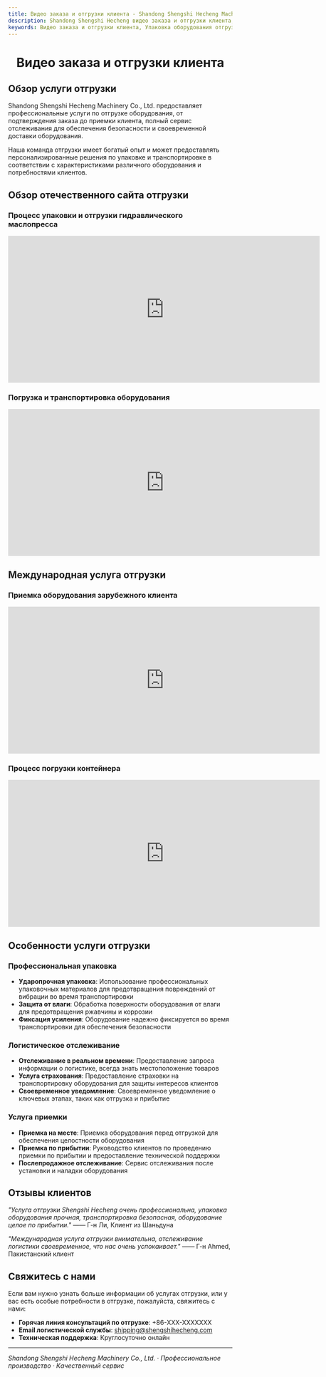 ```yaml
---
title: Видео заказа и отгрузки клиента - Shandong Shengshi Hecheng Machinery Co., Ltd.
description: Shandong Shengshi Hecheng видео заказа и отгрузки клиента, включая упаковку оборудования, погрузку и транспортировку, приемку клиента и другие процессы, позволяя вам понять наши профессиональные услуги по отгрузке.
keywords: Видео заказа и отгрузки клиента, Упаковка оборудования отгрузка, Отгрузка гидравлического маслопресса, Сайт отгрузки, Приемка клиента, Видео отгрузки Shandong Shengshi Hecheng, Транспортировка оборудования, Услуга отгрузки
---
```


#  <center> Видео заказа и отгрузки клиента</center>

## Обзор услуги отгрузки

Shandong Shengshi Hecheng Machinery Co., Ltd. предоставляет профессиональные услуги по отгрузке оборудования, от подтверждения заказа до приемки клиента, полный сервис отслеживания для обеспечения безопасности и своевременной доставки оборудования.

Наша команда отгрузки имеет богатый опыт и может предоставлять персонализированные решения по упаковке и транспортировке в соответствии с характеристиками различного оборудования и потребностями клиентов.

## Обзор отечественного сайта отгрузки

### Процесс упаковки и отгрузки гидравлического маслопресса
 <iframe width="700" height="330" src="https://www.youtube.com/embed/rrY56IsqT24" frameborder="0" allow="accelerometer; autoplay; clipboard-write; encrypted-media; gyroscope; picture-in-picture" allowfullscreen></iframe>

### Погрузка и транспортировка оборудования
 <iframe width="700" height="330" src="https://www.youtube.com/embed/example1" frameborder="0" allow="accelerometer; autoplay; clipboard-write; encrypted-media; gyroscope; picture-in-picture" allowfullscreen></iframe>

## Международная услуга отгрузки

### Приемка оборудования зарубежного клиента
 <iframe width="700" height="330" src="https://www.youtube.com/embed/example2" frameborder="0" allow="accelerometer; autoplay; clipboard-write; encrypted-media; gyroscope; picture-in-picture" allowfullscreen></iframe>

### Процесс погрузки контейнера
 <iframe width="700" height="330" src="https://www.youtube.com/embed/example3" frameborder="0" allow="accelerometer; autoplay; clipboard-write; encrypted-media; gyroscope; picture-in-picture" allowfullscreen></iframe>

## Особенности услуги отгрузки

### Профессиональная упаковка
- **Ударопрочная упаковка**: Использование профессиональных упаковочных материалов для предотвращения повреждений от вибрации во время транспортировки
- **Защита от влаги**: Обработка поверхности оборудования от влаги для предотвращения ржавчины и коррозии
- **Фиксация усиления**: Оборудование надежно фиксируется во время транспортировки для обеспечения безопасности

### Логистическое отслеживание
- **Отслеживание в реальном времени**: Предоставление запроса информации о логистике, всегда знать местоположение товаров
- **Услуга страхования**: Предоставление страховки на транспортировку оборудования для защиты интересов клиентов
- **Своевременное уведомление**: Своевременное уведомление о ключевых этапах, таких как отгрузка и прибытие

### Услуга приемки
- **Приемка на месте**: Приемка оборудования перед отгрузкой для обеспечения целостности оборудования
- **Приемка по прибытии**: Руководство клиентов по проведению приемки по прибытии и предоставление технической поддержки
- **Послепродажное отслеживание**: Сервис отслеживания после установки и наладки оборудования

## Отзывы клиентов

*"Услуга отгрузки Shengshi Hecheng очень профессиональна, упаковка оборудования прочная, транспортировка безопасная, оборудование целое по прибытии."*
—— Г-н Ли, Клиент из Шаньдуна

*"Международная услуга отгрузки внимательна, отслеживание логистики своевременное, что нас очень успокаивает."*
—— Г-н Ahmed, Пакистанский клиент

## Свяжитесь с нами

Если вам нужно узнать больше информации об услугах отгрузки, или у вас есть особые потребности в отгрузке, пожалуйста, свяжитесь с нами:

- **Горячая линия консультаций по отгрузке**: +86-XXX-XXXXXXX
- **Email логистической службы**: shipping@shengshihecheng.com
- **Техническая поддержка**: Круглосуточно онлайн

---

*Shandong Shengshi Hecheng Machinery Co., Ltd. · Профессиональное производство · Качественный сервис*
